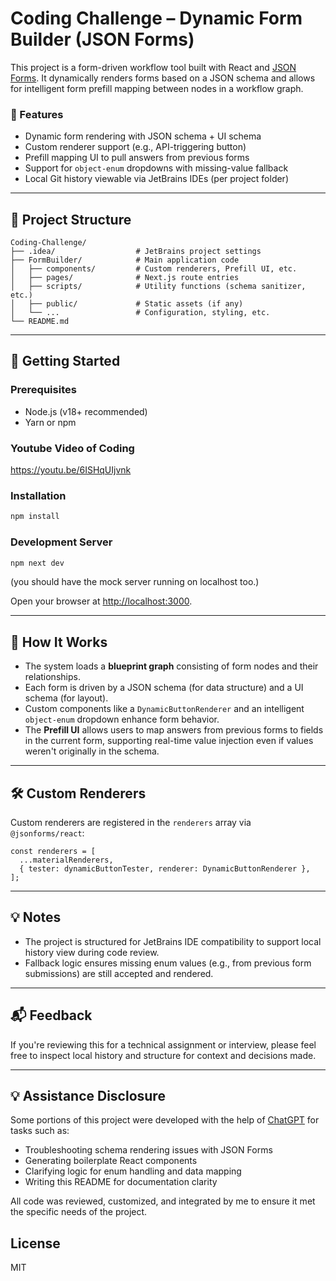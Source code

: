 # Coding Challenge – Dynamic Form Builder (JSON Forms)

This project is a form-driven workflow tool built with React and [JSON Forms](https://jsonforms.io/). It dynamically renders forms based on a JSON schema and allows for intelligent form prefill mapping between nodes in a workflow graph.

### 🧠 Features

- Dynamic form rendering with JSON schema + UI schema
- Custom renderer support (e.g., API-triggering button)
- Prefill mapping UI to pull answers from previous forms
- Support for `object-enum` dropdowns with missing-value fallback
- Local Git history viewable via JetBrains IDEs (per project folder)

---

## 📁 Project Structure

```
Coding-Challenge/
├── .idea/                  # JetBrains project settings
├── FormBuilder/            # Main application code
│   ├── components/         # Custom renderers, Prefill UI, etc.
│   ├── pages/              # Next.js route entries
│   ├── scripts/            # Utility functions (schema sanitizer, etc.)
│   ├── public/             # Static assets (if any)
│   └── ...                 # Configuration, styling, etc.
└── README.md
```

---

## 🚀 Getting Started

### Prerequisites

- Node.js (v18+ recommended)
- Yarn or npm

### Youtube Video of Coding
https://youtu.be/6ISHqUIjvnk

### Installation

```bash
npm install
```

### Development Server

```bash
npm next dev
```
(you should have the mock server running on localhost too.) 

Open your browser at [http://localhost:3000](http://localhost:3000).

---

## 🧩 How It Works

- The system loads a **blueprint graph** consisting of form nodes and their relationships.
- Each form is driven by a JSON schema (for data structure) and a UI schema (for layout).
- Custom components like a `DynamicButtonRenderer` and an intelligent `object-enum` dropdown enhance form behavior.
- The **Prefill UI** allows users to map answers from previous forms to fields in the current form, supporting real-time value injection even if values weren't originally in the schema.

---

## 🛠️ Custom Renderers

Custom renderers are registered in the `renderers` array via `@jsonforms/react`:

```tsx
const renderers = [
  ...materialRenderers,
  { tester: dynamicButtonTester, renderer: DynamicButtonRenderer },
];
```

---

## 💡 Notes

- The project is structured for JetBrains IDE compatibility to support local history view during code review.
- Fallback logic ensures missing enum values (e.g., from previous form submissions) are still accepted and rendered.

---

## 📬 Feedback

If you're reviewing this for a technical assignment or interview, please feel free to inspect local history and structure for context and decisions made.

---

## 💡 Assistance Disclosure

Some portions of this project were developed with the help of [ChatGPT](https://openai.com/chatgpt) for tasks such as:
- Troubleshooting schema rendering issues with JSON Forms
- Generating boilerplate React components
- Clarifying logic for enum handling and data mapping
- Writing this README for documentation clarity

All code was reviewed, customized, and integrated by me to ensure it met the specific needs of the project.

## License

MIT
